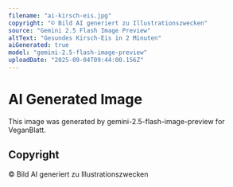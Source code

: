 ```yaml
---
filename: "ai-kirsch-eis.jpg"
copyright: "© Bild AI generiert zu Illustrationszwecken"
source: "Gemini 2.5 Flash Image Preview"
altText: "Gesundes Kirsch-Eis in 2 Minuten"
aiGenerated: true
model: "gemini-2.5-flash-image-preview"
uploadDate: "2025-09-04T09:44:00.156Z"
---
```


# AI Generated Image

This image was generated by gemini-2.5-flash-image-preview for VeganBlatt.

## Copyright
© Bild AI generiert zu Illustrationszwecken
